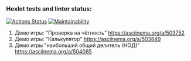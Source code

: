 ### Hexlet tests and linter status:
[![Actions Status](https://github.com/ingotr/java-project-lvl1/workflows/hexlet-check/badge.svg)](https://github.com/ingotr/java-project-lvl1/actions)
[![Maintainability](https://api.codeclimate.com/v1/badges/a99a88d28ad37a79dbf6/maintainability)](https://codeclimate.com/github/codeclimate/codeclimate/maintainability)

1) Демо игры: "Проверка на чётность"
https://asciinema.org/a/503752
2) Демо игры: "Калькулятор"
https://asciinema.org/a/503849
3) Демо игры "наибольший общий делитель (НОД)"
https://asciinema.org/a/504085
